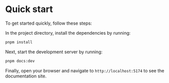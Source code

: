 # Quick start

To get started quickly, follow these steps:

In the project directory, install the dependencies by running:
```bash
pnpm install
```
Next, start the development server by running:
```bash
pnpm docs:dev
```

Finally, open your browser and navigate to `http://localhost:5174` to see the documentation site.
